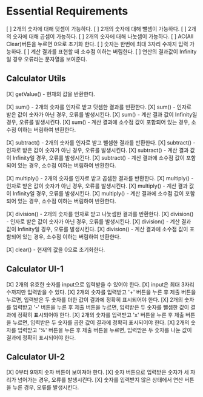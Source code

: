 # Essential Requirements

[ ] 2개의 숫자에 대해 덧셈이 가능하다.
[ ] 2개의 숫자에 대해 뺄셈이 가능하다.
[ ] 2개의 숫자에 대해 곱셈이 가능하다.
[ ] 2개의 숫자에 대해 나눗셈이 가능하다.
[ ] AC(All Clear)버튼을 누르면 0으로 초기화 한다.
[ ] 숫자는 한번에 최대 3자리 수까지 입력 가능하다.
[ ] 계산 결과를 표현할 때 소수점 이하는 버림한다.
[ ] 연산의 결과값이 Infinity일 경우 오류라는 문자열을 보여준다.

## Calculator Utils

[X] getValue() - 현재의 값을 반환한다.

[X] sum() - 2개의 숫자를 인자로 받고 덧셈한 결과를 반환한다.
[X] sum() - 인자로 받은 값이 숫자가 아닌 경우, 오류를 발생시킨다.
[X] sum() - 계산 결과 값이 Infinity일 경우, 오류를 발생시킨다.
[X] sum() - 계산 결과에 소수점 값이 포함되어 있는 경우, 소수점 이하는 버림하여 반환한다.

[X] subtract() - 2개의 숫자를 인자로 받고 뺄셈한 결과를 반환한다.
[X] subtract() - 인자로 받은 값이 숫자가 아닌 경우, 오류를 발생시킨다.
[X] subtract() - 계산 결과 값이 Infinity일 경우, 오류를 발생시킨다.
[X] subtract() - 계산 결과에 소수점 값이 포함되어 있는 경우, 소수점 이하는 버림하여 반환한다.

[X] multiply() - 2개의 숫자를 인자로 받고 곱셈한 결과를 반환한다.
[X] multiply() - 인자로 받은 값이 숫자가 아닌 경우, 오류를 발생시킨다.
[X] multiply() - 계산 결과 값이 Infinity일 경우, 오류를 발생시킨다.
[X] multiply() - 계산 결과에 소수점 값이 포함되어 있는 경우, 소수점 이하는 버림하여 반환한다.

[X] division() - 2개의 숫자를 인자로 받고 나눗셈한 결과를 반환한다.
[X] division() - 인자로 받은 값이 숫자가 아닌 경우, 오류를 발생시킨다.
[X] division() - 계산 결과 값이 Infinity일 경우, 오류를 발생시킨다.
[X] division() - 계산 결과에 소수점 값이 포함되어 있는 경우, 소수점 이하는 버림하여 반환한다.

[X] clear() - 현재의 값을 0으로 초기화한다.

## Calculator UI-1

[X] 2개의 유효한 숫자를 input으로 입력받을 수 있어야 한다.
[X] input은 최대 3자리 수까지만 입력받을 수 있다.
[X] 2개의 숫자를 입력받고 '+' 버튼을 누른 후 제출 버튼을 누르면, 입력받은 두 숫자를 더한 값이 결과에 정확히 표시되어야 한다.
[X] 2개의 숫자를 입력받고 '-' 버튼을 누른 후 제출 버튼을 누르면, 입력받은 두 숫자를 뺄셈한 값이 결과에 정확히 표시되어야 한다.
[X] 2개의 숫자를 입력받고 'x' 버튼을 누른 후 제출 버튼을 누르면, 입력받은 두 숫자를 곱한 값이 결과에 정확히 표시되어야 한다.
[X] 2개의 숫자를 입력받고 '%' 버튼을 누른 후 제출 버튼을 누르면, 입력받은 두 숫자를 나눈 값이 결과에 정확히 표시되어야 한다.

## Calculator UI-2

[X] 0부터 9까지 숫자 버튼이 보여져야 한다.
[X] 숫자 버튼으로 입력받은 숫자가 세 자리가 넘어가는 경우, 오류를 발생시킨다.
[X] 숫자를 입력받지 않은 상태에서 연산 버튼을 누른 경우, 오류를 발생시킨다.
